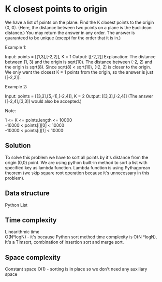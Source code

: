 # K closest points to origin

We have a list of points on the plane. Find the K closest points to the origin (0, 0).
(Here, the distance between two points on a plane is the Euclidean distance.)
You may return the answer in any order. The answer is guaranteed to be unique (except for the order that it is in.)

 
Example 1:

Input: points = [[1,3],[-2,2]], K = 1
Output: [[-2,2]]
Explanation: 
The distance between (1, 3) and the origin is sqrt(10).
The distance between (-2, 2) and the origin is sqrt(8).
Since sqrt(8) < sqrt(10), (-2, 2) is closer to the origin.
We only want the closest K = 1 points from the origin, so the answer is just [[-2,2]].  

Example 2:

Input: points = [[3,3],[5,-1],[-2,4]], K = 2
Output: [[3,3],[-2,4]]
(The answer [[-2,4],[3,3]] would also be accepted.)
 

Note:

1 <= K <= points.length <= 10000  
-10000 < points[i][0] < 10000  
-10000 < points[i][1] < 10000  

## Solution

To solve this problem we have to sort all points by it's distance from the origin (0,0) point.
We are using python built-in method to sort a list with specified key as lambda function.
Lambda function is using Pythagorean theorem (we skip square root operation because it's unnecessary in this problem).


## Data structure
Python List

## Time complexity
Linearithmic time  
O(N*logN) - it's because Python sort method time complexity is O(N *logN).  
It's a Timsort, combination of insertion sort and merge sort.

## Space complexity
Constant space
O(1) - sorting is in place so we don't need any auxiliary space